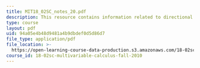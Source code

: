 ```yaml
---
title: MIT18_02SC_notes_20.pdf
description: This resource contains information related to directional derivatives.
type: course
layout: pdf
uid: 94a05e4b48d9481a4b9dbdef0d5d86d7
file_type: application/pdf
file_location: >-
  https://open-learning-course-data-production.s3.amazonaws.com/18-02sc-multivariable-calculus-fall-2010/94a05e4b48d9481a4b9dbdef0d5d86d7_MIT18_02SC_notes_20.pdf
course_id: 18-02sc-multivariable-calculus-fall-2010
---
```

